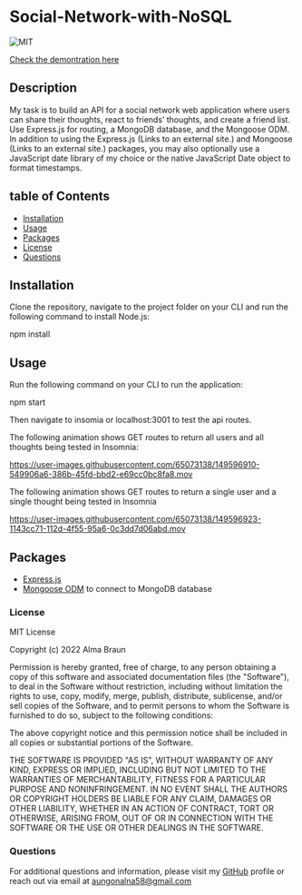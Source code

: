 # Social-Network-with-NoSQL
![MIT](https://img.shields.io/github/license/Alma-Dev914/Social-Network-with-NoSQL)

[Check the demontration here](https://www.youtube.com/watch?v=n9ppFa0-qXU)

## Description

My task is to build an API for a social network web application where users can share their thoughts, react to friends’ thoughts, and create a friend list.  Use Express.js for routing, a MongoDB database, and the Mongoose ODM. In addition to using the Express.js (Links to an external site.) and Mongoose (Links to an external site.) packages, you may also optionally use a JavaScript date library of my choice or the native JavaScript Date object to format timestamps.

## table of Contents

* [Installation](#installation)
* [Usage](#usage)
* [Packages](#packages)
* [License](#licenses)
* [Questions](#questions)

## Installation
​Clone the repository, navigate to the project folder on your CLI and run the following command to install Node.js:

npm install


## Usage
Run the following command on your CLI to run the application:

  npm start

Then navigate to insomia or localhost:3001 to test the api routes.

The following animation shows GET routes to return all users and all thoughts being tested in Insomnia:



https://user-images.githubusercontent.com/65073138/149596910-549906a6-386b-45fd-bbd2-e69cc0bc8fa8.mov


The following animation shows GET routes to return a single user and a single thought being tested in Insomnia

https://user-images.githubusercontent.com/65073138/149596923-1143cc71-112d-4f55-95a6-0c3dd7d06abd.mov



## Packages

* [Express.js ](https://www.npmjs.com/package/express)
* [Mongoose ODM](https://www.npmjs.com/package/mongoose) to connect to MongoDB database

### License
MIT License

Copyright (c) 2022 Alma Braun

Permission is hereby granted, free of charge, to any person obtaining a copy
of this software and associated documentation files (the "Software"), to deal
in the Software without restriction, including without limitation the rights
to use, copy, modify, merge, publish, distribute, sublicense, and/or sell
copies of the Software, and to permit persons to whom the Software is
furnished to do so, subject to the following conditions:

The above copyright notice and this permission notice shall be included in all
copies or substantial portions of the Software.

THE SOFTWARE IS PROVIDED "AS IS", WITHOUT WARRANTY OF ANY KIND, EXPRESS OR
IMPLIED, INCLUDING BUT NOT LIMITED TO THE WARRANTIES OF MERCHANTABILITY,
FITNESS FOR A PARTICULAR PURPOSE AND NONINFRINGEMENT. IN NO EVENT SHALL THE
AUTHORS OR COPYRIGHT HOLDERS BE LIABLE FOR ANY CLAIM, DAMAGES OR OTHER
LIABILITY, WHETHER IN AN ACTION OF CONTRACT, TORT OR OTHERWISE, ARISING FROM,
OUT OF OR IN CONNECTION WITH THE SOFTWARE OR THE USE OR OTHER DEALINGS IN THE
SOFTWARE.


### Questions
For additional questions and information, please visit my [GitHub](https://github.com/ALMA-DEV914) profile or reach out via email at <a href="mailto: aungonalna58@gmail.com"> aungonalna58@gmail.com</a>


